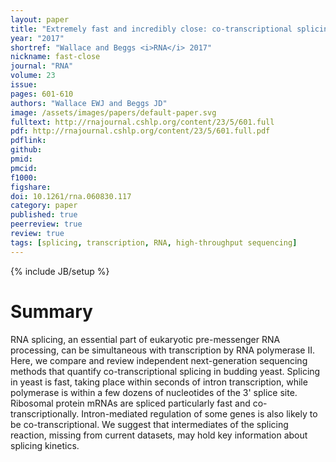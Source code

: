 ```yaml
---
layout: paper
title: "Extremely fast and incredibly close: co-transcriptional splicing in budding yeast"
year: "2017"
shortref: "Wallace and Beggs <i>RNA</i> 2017"
nickname: fast-close
journal: "RNA"
volume: 23
issue:
pages: 601-610
authors: "Wallace EWJ and Beggs JD"
image: /assets/images/papers/default-paper.svg
fulltext: http://rnajournal.cshlp.org/content/23/5/601.full
pdf: http://rnajournal.cshlp.org/content/23/5/601.full.pdf
pdflink: 
github: 
pmid: 
pmcid: 
f1000: 
figshare: 
doi: 10.1261/rna.060830.117
category: paper
published: true
peerreview: true
review: true
tags: [splicing, transcription, RNA, high-throughput sequencing]
---
```

{% include JB/setup %}

# Summary 

RNA splicing, an essential part of eukaryotic pre-messenger RNA processing, can be simultaneous with transcription by RNA polymerase II. Here, we compare and review independent next-generation sequencing methods that quantify co-transcriptional splicing in budding yeast. Splicing in yeast is fast, taking place within seconds of intron transcription, while polymerase is within a few dozens of nucleotides of the 3' splice site. Ribosomal protein mRNAs are spliced particularly fast and co-transcriptionally. Intron-mediated regulation of some genes is also likely to be co-transcriptional. We suggest that intermediates of the splicing reaction, missing from current datasets, may hold key information about splicing kinetics.